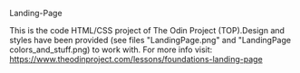 Landing-Page

This is the code HTML/CSS project of The Odin Project (TOP).Design and styles have been provided (see files "LandingPage.png" and "LandingPage colors_and_stuff.png) to work with.
For more info visit: 
https://www.theodinproject.com/lessons/foundations-landing-page

